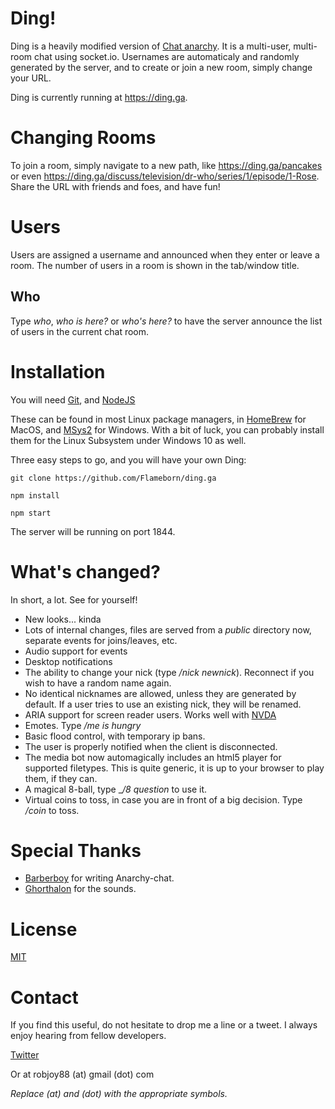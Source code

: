# Ding!

Ding is a heavily modified version of [Chat anarchy](https://github.com/barberboy/chat-anarchy). It is a multi-user, multi-room chat using socket.io. Usernames
are automaticaly and randomly generated by the server, and to create
or join a new room, simply change your URL.

Ding is currently running at
<https://ding.ga>.

# Changing Rooms

To join a room, simply navigate to a new path, like
<https://ding.ga/pancakes> or even
<https://ding.ga/discuss/television/dr-who/series/1/episode/1-Rose>.
Share the URL with friends and foes, and have fun!

# Users

Users are assigned a username and announced when they enter or leave
a room. The number of users in a room is shown in the tab/window title.

## Who

Type _who_, _who is here?_ or _who's here?_ to have the server announce the list of
users in the current chat room.

# Installation

You will need [Git](https://git-scm.com), and [NodeJS](https://nodejs.org/)

These can be found in most Linux package managers, in [HomeBrew](https://brew.sh) for MacOS, and [MSys2](http://www.msys2.org/) for Windows. With a bit of luck, you can probably install them for the Linux Subsystem under Windows 10 as well.

Three easy steps to go, and you will have your own Ding:

```
git clone https://github.com/Flameborn/ding.ga

npm install

npm start
```

The server will be running on port 1844.

# What's changed?

In short, a lot. See for yourself!

* New looks... kinda
* Lots of internal changes, files are served from a _public_ directory now, separate events for joins/leaves, etc.
* Audio support for events
* Desktop notifications
* The ability to change your nick (type _/nick newnick_). Reconnect if you wish to have a random name again.
* No identical nicknames are allowed, unless they are generated by default. If a user tries to use an existing nick, they will be renamed.
* ARIA support for screen reader users. Works well with [NVDA](https://www.nvaccess.org)
* Emotes. Type _/me is hungry_
* Basic flood control, with temporary ip bans.
* The user is properly notified when the client is disconnected.
* The media bot now automagically includes an html5 player for supported filetypes. This is quite generic, it is up to your browser to play them, if they can.
* A magical 8-ball, type __/8 question_ to use it.
* Virtual coins to toss, in case you are in front of a big decision. Type _/coin_ to toss.

# Special Thanks

* [Barberboy](https://github.com/barberboy/) for writing Anarchy-chat.
* [Ghorthalon](https://dragonapps.org/) for the sounds.

# License

[MIT](https://opensource.org/licenses/MIT)

# Contact

If you find this useful, do not hesitate to drop me a line or a tweet. I always enjoy hearing from fellow developers.

[Twitter](https://twitter.com/flameborn)

Or at robjoy88 (at) gmail (dot) com

_Replace (at) and (dot) with the appropriate symbols._